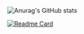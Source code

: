 ![Anurag's GitHub stats](https://github-readme-stats.vercel.app/api?username=mattosoguilherme&show_icons=true&theme=radical)

[![Readme Card](https://github-readme-stats.vercel.app/api/pin/?username=mattosoguilherme&repo=Projetos&theme=radical)](https://github.com/anuraghazra/github-readme-stats)

